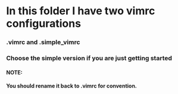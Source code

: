 # In this folder I have two vimrc configurations
### .vimrc and .simple_vimrc
### Choose the simple version if you are just getting started
#### NOTE:
#### You should rename it back to .vimrc for convention.
